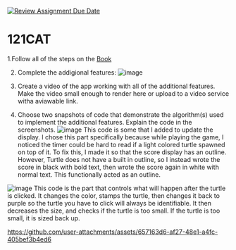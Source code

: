[![Review Assignment Due Date](https://classroom.github.com/assets/deadline-readme-button-22041afd0340ce965d47ae6ef1cefeee28c7c493a6346c4f15d667ab976d596c.svg)](https://classroom.github.com/a/QKp42A0s)
# 121CAT

1.Follow all of the steps on the [Book](https://pltw.read.inkling.com/a/b/5310c007377c46e28d745961310f0c2e/p/93f2c351e3c34598b8b71bf2ebc40abe)

2. Complete the addigional features:
   ![image](https://github.com/user-attachments/assets/f99d7777-6fea-47e5-bf9a-fc452f835952)

3. Create a video of the app working with all of the additional features. Make the video small enough to render here or upload to a video service witha aviawable link.

4. Choose two snapshots of code that demonstrate the algorithm(s) used to implement the additional features. Explain the code in the screenshots.
![image](https://github.com/user-attachments/assets/ee8f9864-e595-4eb8-ab58-287b55858a25)
This code is some that I added to update the display. I chose this part specifically because while playing the game, I noticed the timer could be hard to read if a light colored turtle spawned on top of it. To fix this, I made it so that the score display has an outline. However, Turtle does not have a built in outline, so I instead wrote the score in black with bold text, then wrote the  score again in white with normal text. This functionally acted as an outline.

 ![image](https://github.com/user-attachments/assets/2d00cd08-b0d3-4f40-943a-f04b814cb916)
This code is the part that controls what will happen after the turtle is clicked. It changes the color, stamps the turtle, then changes it back to purple so the turtle you have to click will always be identifiable. It then decreases the size, and checks if the turtle is too small. If the turtle is too small, it is sized back up.


https://github.com/user-attachments/assets/657163d6-af27-48e1-a4fc-405bef3b4ed6
